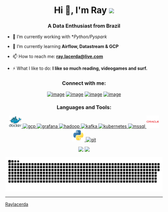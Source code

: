 <h1 align="center">Hi 👋, I'm Ray <img height="40" src="https://emoji.gg/assets/emoji/7333-parrotdance.gif"></h1>
<h3 align="center">A Data Enthusiast from Brazil</h3>

- 🔭 I’m currently working with **Python/Pyspark*

- 🌱 I’m currently learning **Airflow, Datastream & GCP**

- 📫 How to reach me: **ray.lacerda@live.com**

- ⚡ What I like to do: **I like so much reading, videogames and surf.**

<h3 align="center">Connect with me:</h3>
<div align="center">

[![image](https://img.shields.io/badge/LinkedIn-0077B5?style=for-the-badge&logo=linkedin&logoColor=white)](https://www.linkedin.com/in/raylacerda/)
[![image](https://img.shields.io/badge/Instagram-E4405F?style=for-the-badge&logo=instagram&logoColor=white)](https://www.instagram.com/raylacerdaa/)
[![image](https://img.shields.io/badge/Twitter-1DA1F2?style=for-the-badge&logo=twitter&logoColor=white)](https://twitter.com/raylacerda_)
[![image](https://img.shields.io/badge/Gmail-D14836?style=for-the-badge&logo=gmail&logoColor=white)](mailto:ray.lacerda@live.com)
  
</div>

<h3 align="center">Languages and Tools:</h3>
<p align="center"> 
<a href="https://aws.amazon.com" target="_blank" rel="noreferrer"> 
<imgsrc="https://raw.githubusercontent.com/devicons/devicon/master/icons/amazonwebservices/amazonwebservices-original-wordmark.svg"
            alt="aws" width="40" height="40" /> 
</a> 
<a href="https://www.docker.com/" target="_blank" rel="noreferrer"><img src="https://raw.githubusercontent.com/devicons/devicon/master/icons/docker/docker-original-wordmark.svg"
            alt="docker" width="40" height="40" /> 
</a> <a href="https://cloud.google.com" target="_blank"rel="noreferrer"> <img src="https://www.vectorlogo.zone/logos/google_cloud/google_cloud-icon.svg" alt="gcp"width="40" height="40" /> 
</a> <a href="https://grafana.com" target="_blank" rel="noreferrer"> <img
            src="https://www.vectorlogo.zone/logos/grafana/grafana-icon.svg" alt="grafana" width="40" height="40" />
    </a> <a href="https://hadoop.apache.org/" target="_blank" rel="noreferrer"> <img
            src="https://www.vectorlogo.zone/logos/apache_hadoop/apache_hadoop-icon.svg" alt="hadoop" width="40"
            height="40" /> </a> <a href="https://kafka.apache.org/" target="_blank" rel="noreferrer"> <img
            src="https://www.vectorlogo.zone/logos/apache_kafka/apache_kafka-icon.svg" alt="kafka" width="40"
            height="40" /> </a> <a href="https://kubernetes.io" target="_blank" rel="noreferrer"> <img
            src="https://www.vectorlogo.zone/logos/kubernetes/kubernetes-icon.svg" alt="kubernetes" width="40"
            height="40" /> </a> <a href="https://www.microsoft.com/en-us/sql-server" target="_blank" rel="noreferrer">
        <img src="https://www.svgrepo.com/show/303229/microsoft-sql-server-logo.svg" alt="mssql" width="40"
            height="40" /> </a> <a href="https://www.oracle.com/" target="_blank" rel="noreferrer"> <img
            src="https://raw.githubusercontent.com/devicons/devicon/master/icons/oracle/oracle-original.svg"
            alt="oracle" width="40" height="40" /> </a> <a href="https://www.python.org" target="_blank" rel="noreferrer"> <img
            src="https://raw.githubusercontent.com/devicons/devicon/master/icons/python/python-original.svg"
            alt="python" width="40" height="40" />
    </a> 
  <a href="https://git-scm.com/" target="_blank"> 
    <img src="https://upload.wikimedia.org/wikipedia/commons/f/f3/Apache_Spark_logo.svg" alt="git" width="40" height="40"/> 
  </a>			
</p>


<p align= "center">
  <img height= "150" src="https://github-readme-stats.vercel.app/api?username=raylacerda&theme=react&show_icons=true&include_all_commits=true&count_private=true" />
  <img height= "150" src="https://github-readme-stats.vercel.app/api/top-langs/?username=raylacerda&theme=react&layout=compact" />
</p>

![Snake animation](https://github.com/raylacerda/raylacerda/blob/output/github-contribution-grid-snake.svg)

------

[Raylacerda](https://github.com/raylacerda)

